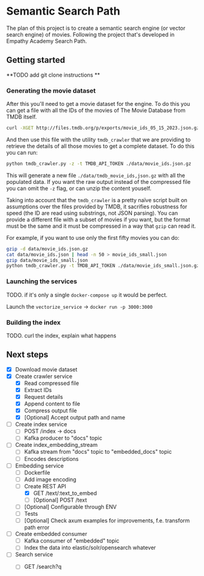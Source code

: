 # Semantic Search Path

The plan of this project is to create a semantic search engine (or vector search engine) of movies. Following the project that's developed in Empathy Academy Search Path.

## Getting started

**TODO add git clone instructions **

### Generating the movie dataset

After this you'll need to get a movie dataset for the engine. To do this you can get a file with all the IDs of the movies of The Movie Database from TMDB itself.

```sh
curl -XGET http://files.tmdb.org/p/exports/movie_ids_05_15_2023.json.gz -o data/movie_ids.json.gz
```

And then use this file with the utility `tmdb_crawler` that we are providing to retrieve the details of all those movies to get a complete dataset. To do this you can run:

```sh
python tmdb_crawler.py -z -t TMDB_API_TOKEN ./data/movie_ids.json.gz
```

This will generate a new file `./data/tmdb_movie_ids,json.gz` with all the populated data. If you want the raw output instead of the compressed file you can omit the `-z` flag, or can unzip the content youself.

Taking into account that the `tmdb_crawler` is a pretty naïve script built on assumptions over the files provided by TMDB, it sacrifies robustness for speed (the ID are read using substrings, not JSON parsing). You can provide a different file with a subset of movies if you want, but the format must be the same and it must be compressed in a way that `gzip` can read it.

For example, if you want to use only the first fifty movies you can do:

```sh
gzip -d data/movie_ids.json.gz
cat data/movie_ids.json | head -n 50 > movie_ids_small.json
gzip data/movie_ids_small.json
python tmdb_crawler.py -t TMDB_API_TOKEN ./data/movie_ids_small.json.gz
```

### Launching the services

TODO. if it's only a single `docker-compose up` it would be perfect.

Launch the `vectorize_service` -> `docker run -p 3000:3000`

### Building the index

TODO. curl the index, explain what happens

## Next steps
- [x] Download movie dataset
- [x] Create crawler service 
  - [x] Read compressed file
  - [x] Extract IDs
  - [x] Request details
  - [x] Append content to file
  - [x] Compress output file
  - [x] [Optional] Accept output path and name 
- [ ] Create index service
  - [ ] POST /index -> docs
  - [ ] Kafka producer to "docs" topic
- [ ] Create index_embedding_stream
  - [ ] Kafka stream from "docs" topic to "embedded_docs" topic
  - [ ] Encodes descriptions
- [ ] Embedding service
  - [ ] Dockerfile
  - [ ] Add image encoding
  - [ ] Create REST API
    - [x] GET /text/:text_to_embed 
    - [ ] [Optional] POST /text
  - [ ] [Optional] Configurable through ENV
  - [ ] Tests
  - [ ] [Optional] Check axum examples for improvements, f.e. transform path error
- [ ] Create embedded consumer
  - [ ] Kafka consumer of "embedded" topic
  - [ ] Index the data into elastic/solr/opensearch whatever
- [ ] Search service
  - [ ] GET /search?q

